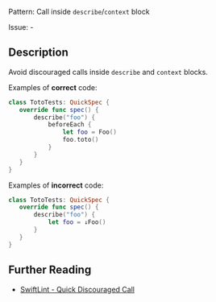 Pattern: Call inside `describe`/`context` block

Issue: -

## Description

Avoid discouraged calls inside `describe` and `context` blocks.

Examples of **correct** code:
```swift
class TotoTests: QuickSpec {
   override func spec() {
       describe("foo") {
           beforeEach {
               let foo = Foo()
               foo.toto()
           }
       }
   }
}

```
Examples of **incorrect** code:
```swift
class TotoTests: QuickSpec {
   override func spec() {
       describe("foo") {
           let foo = ↓Foo()
       }
   }
}
```

## Further Reading

* [SwiftLint - Quick Discouraged Call](https://github.com/realm/SwiftLint/blob/master/Rules.md#quick-discouraged-call)